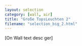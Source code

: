 ```yaml
---
layout: selection
category: [wall, air]
title: "Große TopsLeuchten 2"
filename: "selection_big_2.html"
---
```


[On Wall text desc ger]<br/>
